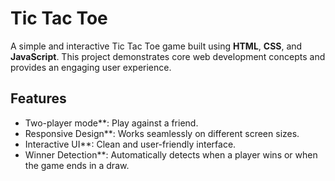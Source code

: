 # Tic Tac Toe

A simple and interactive Tic Tac Toe game built using **HTML**, **CSS**, and **JavaScript**. This project demonstrates core web development concepts and provides an engaging user experience.

## Features

- Two-player mode**: Play against a friend.
- Responsive Design**: Works seamlessly on different screen sizes.
- Interactive UI**: Clean and user-friendly interface.
- Winner Detection**: Automatically detects when a player wins or when the game ends in a draw.
